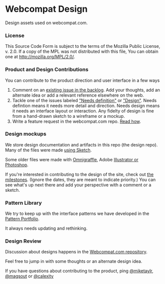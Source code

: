 # Webcompat Design

Design assets used on webcompat.com.

### License

This Source Code Form is subject to the terms of the Mozilla Public
License, v. 2.0. If a copy of the MPL was not distributed with this
file, You can obtain one at http://mozilla.org/MPL/2.0/.

### Product and Design Contributions

You can contribute to the product direction and user interface in a few ways
 1. Comment on an [existing issue in the backlog](https://github.com/webcompat/webcompat.com/issues?q=is%3Aopen+is%3Aissue). Add your thoughts, add an alternate idea or add a relevant reference elsewhere on the web.
 2. Tackle one of the issues labeled ["Needs definition"](https://github.com/webcompat/webcompat.com/labels/needs%20definition) or ["Design"](https://github.com/webcompat/webcompat.com/labels/design).  Needs defintion means it needs more detail and direction.  Needs design means it needs an interface layout or interaction. Any fidelty of design is fine from a hand-drawn sketch to a wireframe or a mockup.
 3. Write a feature request in the webcompat.com repo. [Read how](https://github.com/webcompat/webcompat.com/blob/master/CONTRIBUTING.md#feature-requests).

### Design mockups

We store design documentation and artifacts in this repo (the design repo).  Many of the files were made [using Sketch](http://bohemiancoding.com/sketch/).  

Some older files were made with [Omnigraffle](https://www.omnigroup.com/omnigraffle), Adobe [Illustrator or Photoshop](https://www.adobe.com/creativecloud.html).

If you're interested in contributing to the design of the site, check out [the milestones](https://github.com/webcompat/webcompat.com/milestones).  (Ignore the dates, they are meant to indicate priority.)  You can see what's up next there and add your perspective with a comment or a sketch. 

### Pattern Library

We try to keep up with the interface patterns we have developed in the [Pattern Portfolio](http://webcompat.github.io/webcompat.com/).  

It always needs updating and rethinking.

### Design Review

Discussion about designs happens in the [Webcompat.com repository](https://github.com/webcompat/webcompat.com/issues).  

Feel free to jump in with some thoughts or an alternate design idea.   

If you have questions about contributing to the product, ping [@miketaylr](https://twitter.com/magsout), [@magsout](https://twitter.com/magsout) or [@calexity](http://twitter.com/calexity)
